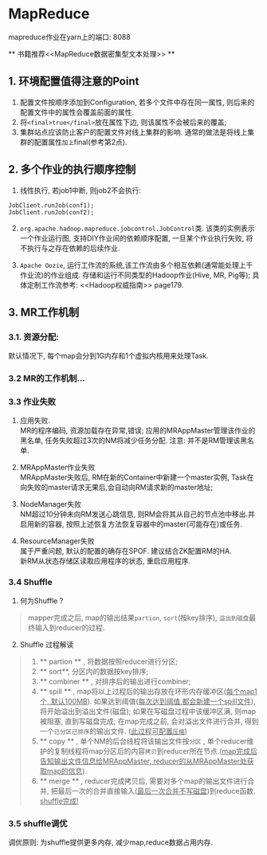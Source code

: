 # MapReduce
mapreduce作业在yarn上的端口: 8088

** 书籍推荐<<MapReduce数据密集型文本处理>> **

## 1. 环境配置值得注意的Point
1. 配置文件按顺序添加到Configuration, 若多个文件中存在同一属性, 则后来的配置文件中的属性会覆盖前面的属性.
2. 将`<final>true</final>`放在属性下边, 则该属性不会被后来的覆盖;
3. 集群站点应该防止客户的配置文件对线上集群的影响. 通常的做法是将线上集群的配置属性`加上`final(参考第2点).

## 2. 多个作业的执行顺序控制
1. 线性执行, 若job1中断, 则job2不会执行:
```
JobClient.runJob(conf1);
JobClient.runJob(conf2);
```

2. `org.apache.hadoop.mapreduce.jobcontrol.JobControl`类.
该类的实例表示一个作业运行图, 支持DIY作业间的依赖顺序配置, 一旦某个作业执行失败, 将不执行与之存在依赖的后续作业.

3. `Apache Oozie`, 运行工作流的系统,该工作流由多个相互依赖(通常能处理上千作业流)的作业组成. 存储和运行不同类型的Hadoop作业(Hive, MR, Pig等); 具体定制工作流参考: <<Hadoop权威指南>> page179.

## 3. MR工作机制
### 3.1. 资源分配:
 默认情况下, 每个map会分到1G内存和1个虚拟内核用来处理Task.

### 3.2 MR的工作机制...

### 3.3 作业失败
1. 应用失败. <br />
    MR的程序编码, 资源加载存在异常,错误; 应用的MRAppMaster管理该作业的黑名单, 任务失败超过3次的NM将减少任务分配. 注意: 并不是RM管理该黑名单.

2. MRAppMaster作业失败  <br />
MRAppMaster失败后, RM在新的Container中新建一个master实例, Task在向失败的master请求无果后,会自动向RM请求新的master地址;

3. NodeManager失败  <br />
NM超过10分钟未向RM发送心跳信息, 则RM会将其从自己的节点池中移出.并启用新的容器, 按照上述恢复方法恢复容器中的master(可能存在)或任务.

4. ResourceManager失败  <br />
属于严重问题, 默认的配置的确存在SPOF. 建议结合ZK配置RM的HA. <br /> 新RM从状态存储区读取应用程序的状态, 重启应用程序.

### 3.4 Shuffle
1. 何为Shuffle ? <br />
> mapper完成之后, map的输出结果`partion`, `sort`(按key排序), `溢出到磁盘`最终输入到reducer的过程.
2. Shuffle 过程解读
> 1. ** partion ** , 将数据按照reducer进行分区;
> 2. ** sort**, 分区内的数据按key排序;
> 3. ** combiner ** , 对排序后的输出进行combiner;
> 4. ** spill ** , map将以上过程后的输出存放在环形内存缓冲区(<u>每个map1个, 默认100MB</u>). 如果达到阈值(<u>每次达到阈值,都会新建一个spill文件</u>), 将开始溢出到溢出文件(磁盘); 如果在写磁盘过程中该缓冲区满, 则map被阻塞, 直到写磁盘完成; 在map完成之前, 会对溢出文件进行合并, 得到一个``已分区已排序``的输出文件. (<u>此过程可配置`压缩`</u>) <br />
> 5. ** copy ** , 单个NM的后台线程将该输出文件按`分区` , 单个reducer维护的复制线程将map分区后的内容`拷贝`到reducer所在节点.(<u>map完成后告知输出文件信息给MRAppMaster, reducer的从MRAppMaster处获取map的信息</u>).
> 6. ** merge ** , reducer完成拷贝后, 需要对多个map的输出文件进行合并, 把最后一次的合并直接输入(<u>最后一次合并不写磁盘</u>)到reduce函数. <br />
<u>shuffle完成!</u>

### 3.5 shuffle调优

调优原则: 为shuffle提供更多内存, 减少map,reduce数据占用内存.